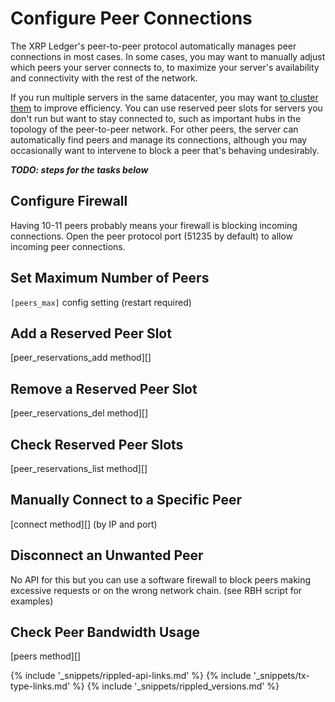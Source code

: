 # Configure Peer Connections

The XRP Ledger's peer-to-peer protocol automatically manages peer connections in most cases. In some cases, you may want to manually adjust which peers your server connects to, to maximize your server's availability and connectivity with the rest of the network.

If you run multiple servers in the same datacenter, you may want [to cluster them](cluster-rippled-servers.html) to improve efficiency. You can use reserved peer slots for servers you don't run but want to stay connected to, such as important hubs in the topology of the peer-to-peer network. For other peers, the server can automatically find peers and manage its connections, although you may occasionally want to intervene to block a peer that's behaving undesirably.

***TODO: steps for the tasks below***

## Configure Firewall

Having 10-11 peers probably means your firewall is blocking incoming connections. Open the peer protocol port (51235 by default) to allow incoming peer connections.


## Set Maximum Number of Peers
`[peers_max]` config setting (restart required)

## Add a Reserved Peer Slot

[peer_reservations_add method][]


## Remove a Reserved Peer Slot

[peer_reservations_del method][]


## Check Reserved Peer Slots

[peer_reservations_list method][]


## Manually Connect to a Specific Peer

[connect method][] (by IP and port)


## Disconnect an Unwanted Peer

No API for this but you can use a software firewall to block peers making excessive requests or on the wrong network chain. (see RBH script for examples)


## Check Peer Bandwidth Usage

[peers method][]



<!--{# common link defs #}-->
{% include '_snippets/rippled-api-links.md' %}
{% include '_snippets/tx-type-links.md' %}
{% include '_snippets/rippled_versions.md' %}
